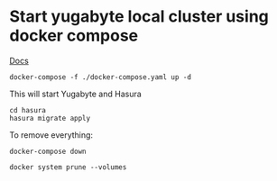 # Start yugabyte local cluster using docker compose
[Docs](https://docs.yugabyte.com/latest/deploy/docker/docker-compose/)

```
docker-compose -f ./docker-compose.yaml up -d
```

This will start Yugabyte and Hasura

```
cd hasura 
hasura migrate apply
```

To remove everything:

```
docker-compose down

docker system prune --volumes

```